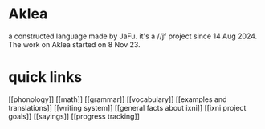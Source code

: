 # Aklea
a constructed language made by JaFu. it's a //jf project since 14 Aug 2024. The work on Aklea started on 8 Nov 23.
# quick links
[[phonology]]
[[math]]
[[grammar]]
[[vocabulary]]
[[examples and translations]]
[[writing system]]
[[general facts about ixni]]
[[ixni project goals]]
[[sayings]]
[[progress tracking]]